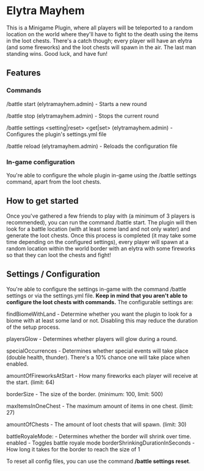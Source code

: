 # Elytra Mayhem
This is a Minigame Plugin, where all players will be teleported to a random location on the world where they'll have to fight to the death using the items in the loot chests. There's a catch though; every player will have an elytra (and some fireworks) and the loot chests will spawn in the air. The last man standing wins. Good luck, and have fun!

## Features

### Commands
/battle start (elytramayhem.admin) - Starts a new round

/battle stop (elytramayhem.admin) - Stops the current round

/battle settings <setting|reset> <get|set> <value> (elytramayhem.admin)  - Configures the plugin's settings.yml file
  
/battle reload (elytramayhem.admin) - Reloads the configuration file

### In-game configuration
You're able to configure the whole plugin in-game using the /battle settings command, apart from the loot chests.

## How to get started
Once you've gathered a few friends to play with (a minimum of 3 players is recommended), you can run the command /battle start. The plugin will then look for a battle location (with at least some land and not only water) and generate the loot chests. Once this process is completed (it may take some time depending on the configured settings), every player will spawn at a random location within the world border with an elytra with some fireworks so that they can loot the chests and fight!

## Settings / Configuration
You're able to configure the settings in-game with the command /battle settings or via the settings.yml file. **Keep in mind that you aren't able to configure the loot chests with commands.** The configurable settings are:

findBiomeWithLand - Determine whether you want the plugin to look for a biome with at least some land or not. Disabling this may reduce the duration of the setup process.

playersGlow - Determines whether players will glow during a round.

specialOccurrences - Determines whether special events will take place (double health, thunder). There's a 10% chance one will take place when enabled.

amountOfFireworksAtStart - How many fireworks each player will receive at the start. (limit: 64)

borderSize - The size of the border. (minimum: 100, limit: 500)

maxItemsInOneChest - The maximum amount of items in one chest. (limit: 27)

amountOfChests - The amount of loot chests that will spawn. (limit: 30)

battleRoyaleMode: - Determines whether the border will shrink over time.
  enabled - Toggles battle royale mode
  borderShrinkingDurationInSeconds - How long it takes for the border to reach the size of 1

To reset all config files, you can use the command **/battle settings reset**.
